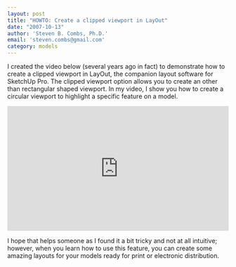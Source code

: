 ```yaml
---
layout: post
title: "HOWTO: Create a clipped viewport in LayOut"
date: "2007-10-13"
author: 'Steven B. Combs, Ph.D.'
email: 'steven.combs@gmail.com'
category: models
---
```


I created the video below (several years ago in fact) to demonstrate how to create a clipped viewport in LayOut, the companion layout software for SketchUp Pro. The clipped viewport option allows you to create an other than rectangular shaped viewport. In my video, I show you how to create a circular viewport to highlight a specific feature on a model.

<div style="position:relative;padding-top:56.25%;">
  <p><iframe src="https://www.youtube.com/embed/5FQFOg4rIxo?list=PLA1A7B445DEC1533B" frameborder="0" allowfullscreen
    style="position:absolute;top:0;left:0;width:100%;height:100%;"></iframe></p>
</div>

I hope that helps someone as I found it a bit tricky and not at all intuitive; however, when you learn how to use this feature, you can create some amazing layouts for your models ready for print or electronic distribution.
